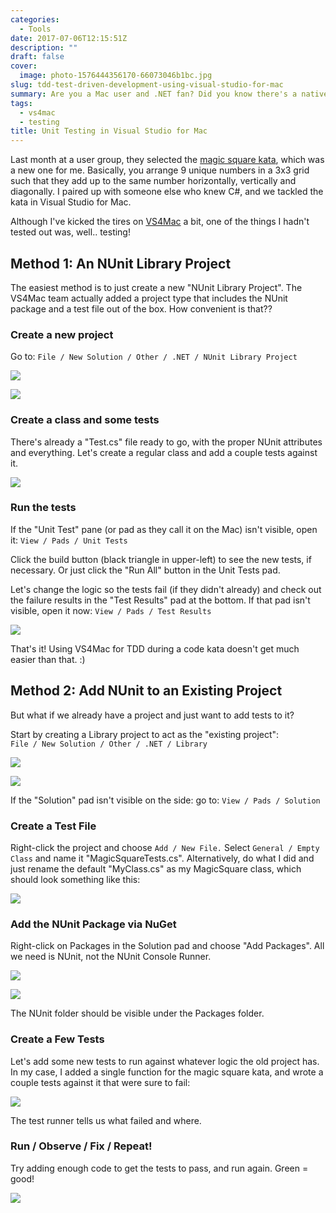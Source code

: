 ```yaml
---
categories:
  - Tools
date: 2017-07-06T12:15:51Z
description: ""
draft: false
cover:
  image: photo-1576444356170-66073046b1bc.jpg
slug: tdd-test-driven-development-using-visual-studio-for-mac
summary: Are you a Mac user and .NET fan? Did you know there's a native VS app now? Writing tests is important, so I decided to try out NUnit in @vs4mac.
tags:
  - vs4mac
  - testing
title: Unit Testing in Visual Studio for Mac
---
```

Last month at a user group, they selected the [magic square kata](https://github.com/gigasquid/wonderland-clojure-katas/tree/master/magic-square), which was a new one for me. Basically, you arrange 9 unique numbers in a 3x3 grid such that they add up to the same number horizontally, vertically and diagonally. I paired up with someone else who knew C#, and we tackled the kata in Visual Studio for Mac.

Although I've kicked the tires on [VS4Mac](https://visualstudio.microsoft.com/vs/mac/) a bit, one of the things I hadn't tested out was, well.. testing!

## Method 1: An NUnit Library Project

The easiest method is to just create a new "NUnit Library Project". The VS4Mac team actually added a project type that includes the NUnit package and a test file out of the box. How convenient is that??

### Create a new project

Go to: `File / New Solution / Other / .NET / NUnit Library Project`

![](vs4mac-test-setup01-1.png)

![](vs4mac-test-setup02-1.png)

### Create a class and some tests

There's already a "Test.cs" file ready to go, with the proper NUnit attributes and everything. Let's create a regular class and add a couple tests against it.

![](vs4mac-test-setup03.png)

### Run the tests

If the "Unit Test" pane (or pad as they call it on the Mac) isn't visible, open it: `View / Pads / Unit Tests`

Click the build button (black triangle in upper-left) to see the new tests, if necessary. Or just click the "Run All" button in the Unit Tests pad.

Let's change the logic so the tests fail (if they didn't already) and check out the failure results in the "Test Results" pad at the bottom. If that pad isn't visible, open it now: `View / Pads / Test Results`

![](vs4mac-test-setup04.png)

That's it! Using VS4Mac for TDD during a code kata doesn't get much easier than that. :)

## Method 2: Add NUnit to an Existing Project

But what if we already have a project and just want to add tests to it?

Start by creating a Library project to act as the "existing project":  
`File / New Solution / Other / .NET / Library`

![](vs4mac-test-setup01.png)

![](vs4mac-test-setup02.png)

If the "Solution" pad isn't visible on the side: go to: `View / Pads / Solution`

### Create a Test File

Right-click the project and choose `Add / New File.` Select `General / Empty Class` and name it "MagicSquareTests.cs". Alternatively, do what I did and just rename the default "MyClass.cs" as my MagicSquare class, which should look something like this:

![](vs4mac-test-setup05.png)

### Add the NUnit Package via NuGet

Right-click on Packages in the Solution pad and choose "Add Packages". All we need is NUnit, not the NUnit Console Runner.

![](vs4mac-test-setup06.png)

![](vs4mac-test-setup07.png)

The NUnit folder should be visible under the Packages folder.

### Create a Few Tests

Let's add some new tests to run against whatever logic the old project has. In my case, I added a single function for the magic square kata, and wrote a couple tests against it that were sure to fail:

![](vs4mac-test-setup08-1.png)

The test runner tells us what failed and where.

### Run / Observe / Fix / Repeat!

Try adding enough code to get the tests to pass, and run again. Green = good!

![](vs4mac-test-setup09-1.png)
